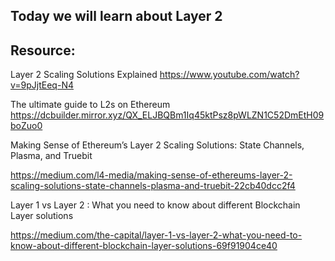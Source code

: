 ## Today we will learn    about  Layer 2
## Resource:

Layer 2 Scaling Solutions Explained https://www.youtube.com/watch?v=9pJjtEeq-N4

The ultimate guide to L2s on Ethereum
https://dcbuilder.mirror.xyz/QX_ELJBQBm1Iq45ktPsz8pWLZN1C52DmEtH09boZuo0

Making Sense of Ethereum’s Layer 2 Scaling Solutions: State Channels, Plasma, and Truebit

https://medium.com/l4-media/making-sense-of-ethereums-layer-2-scaling-solutions-state-channels-plasma-and-truebit-22cb40dcc2f4

Layer 1 vs Layer 2 : What you need to know about different Blockchain Layer solutions

https://medium.com/the-capital/layer-1-vs-layer-2-what-you-need-to-know-about-different-blockchain-layer-solutions-69f91904ce40
